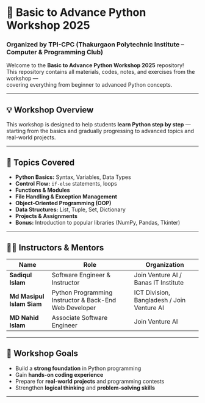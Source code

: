 # 🐍 Basic to Advance Python Workshop 2025  

### Organized by **TPI-CPC (Thakurgaon Polytechnic Institute – Computer & Programming Club)**  

Welcome to the **Basic to Advance Python Workshop 2025** repository!  
This repository contains all materials, codes, notes, and exercises from the workshop —  
covering everything from beginner to advanced Python concepts.  

---

## 💡 Workshop Overview

This workshop is designed to help students **learn Python step by step** —  
starting from the basics and gradually progressing to advanced topics and real-world projects.

---

## 📘 Topics Covered

- **Python Basics:** Syntax, Variables, Data Types  
- **Control Flow:** `if-else` statements, loops  
- **Functions & Modules**  
- **File Handling & Exception Management**  
- **Object-Oriented Programming (OOP)**  
- **Data Structures:** List, Tuple, Set, Dictionary  
- **Projects & Assignments**  
- **Bonus:** Introduction to popular libraries (NumPy, Pandas, Tkinter)  

---

## 👨‍🏫 Instructors & Mentors

| Name | Role | Organization |
|------|------|--------------|
| **Sadiqul Islam** | Software Engineer & Instructor | Join Venture AI / Banas IT Institute |
| **Md Masipul Islam Siam** | Python Programming Instructor & Back-End Web Developer | ICT Division, Bangladesh / Join Venture AI |
| **MD Nahid Islam** | Associate Software Engineer | Join Venture AI |

---

## 🎯 Workshop Goals

- Build a **strong foundation** in Python programming  
- Gain **hands-on coding experience**  
- Prepare for **real-world projects** and programming contests  
- Strengthen **logical thinking** and **problem-solving skills**

---
